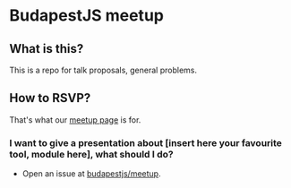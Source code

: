 # BudapestJS meetup

## What is this?

This is a repo for talk proposals, general problems.

## How to RSVP?

That's what our [meetup page](http://www.meetup.com/budapest-js/) is for.

### I want to give a presentation about [insert here your favourite tool, module here], what should I do?

- Open an issue at [budapestjs/meetup](https://github.com/budapestjs/meetup/issues).
